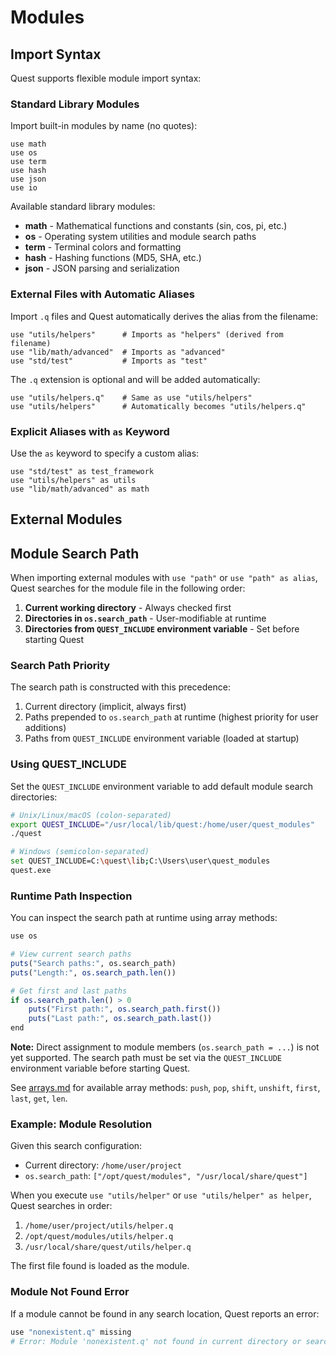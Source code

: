 # Modules

## Import Syntax

Quest supports flexible module import syntax:

### Standard Library Modules

Import built-in modules by name (no quotes):

```quest
use math
use os
use term
use hash
use json
use io
```

Available standard library modules:
- **math** - Mathematical functions and constants (sin, cos, pi, etc.)
- **os** - Operating system utilities and module search paths
- **term** - Terminal colors and formatting
- **hash** - Hashing functions (MD5, SHA, etc.)
- **json** - JSON parsing and serialization

### External Files with Automatic Aliases

Import `.q` files and Quest automatically derives the alias from the filename:

```quest
use "utils/helpers"      # Imports as "helpers" (derived from filename)
use "lib/math/advanced"  # Imports as "advanced"
use "std/test"           # Imports as "test"
```

The `.q` extension is optional and will be added automatically:

```quest
use "utils/helpers.q"    # Same as use "utils/helpers"
use "utils/helpers"      # Automatically becomes "utils/helpers.q"
```

### Explicit Aliases with `as` Keyword

Use the `as` keyword to specify a custom alias:

```quest
use "std/test" as test_framework
use "utils/helpers" as utils
use "lib/math/advanced" as math
```

## External Modules

## Module Search Path

When importing external modules with `use "path"` or `use "path" as alias`, Quest searches for the module file in the following order:

1. **Current working directory** - Always checked first
2. **Directories in `os.search_path`** - User-modifiable at runtime
3. **Directories from `QUEST_INCLUDE` environment variable** - Set before starting Quest

### Search Path Priority

The search path is constructed with this precedence:
1. Current directory (implicit, always first)
2. Paths prepended to `os.search_path` at runtime (highest priority for user additions)
3. Paths from `QUEST_INCLUDE` environment variable (loaded at startup)

### Using QUEST_INCLUDE

Set the `QUEST_INCLUDE` environment variable to add default module search directories:

```bash
# Unix/Linux/macOS (colon-separated)
export QUEST_INCLUDE="/usr/local/lib/quest:/home/user/quest_modules"
./quest

# Windows (semicolon-separated)
set QUEST_INCLUDE=C:\quest\lib;C:\Users\user\quest_modules
quest.exe
```

### Runtime Path Inspection

You can inspect the search path at runtime using array methods:

```q
use os

# View current search paths
puts("Search paths:", os.search_path)
puts("Length:", os.search_path.len())

# Get first and last paths
if os.search_path.len() > 0
    puts("First path:", os.search_path.first())
    puts("Last path:", os.search_path.last())
end
```

**Note:** Direct assignment to module members (`os.search_path = ...`) is not yet supported. The search path must be set via the `QUEST_INCLUDE` environment variable before starting Quest.

See [arrays.md](arrays.md) for available array methods: `push`, `pop`, `shift`, `unshift`, `first`, `last`, `get`, `len`.

### Example: Module Resolution

Given this search configuration:
- Current directory: `/home/user/project`
- `os.search_path`: `["/opt/quest/modules", "/usr/local/share/quest"]`

When you execute `use "utils/helper"` or `use "utils/helper" as helper`, Quest searches in order:
1. `/home/user/project/utils/helper.q`
2. `/opt/quest/modules/utils/helper.q`
3. `/usr/local/share/quest/utils/helper.q`

The first file found is loaded as the module.

### Module Not Found Error

If a module cannot be found in any search location, Quest reports an error:

```q
use "nonexistent.q" missing
# Error: Module 'nonexistent.q' not found in current directory or search paths: [/opt/quest/modules, /usr/local/share/quest]
```